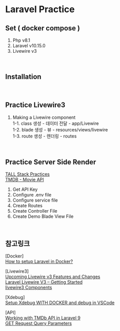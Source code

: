 # Laravel Practice

## Set ( docker compose )
1. Php v8.1
2. Laravel v10.15.0
3. Livewire v3

<br/>

## Installation

<br/>

## Practice Livewire3
1. Making a Livewire component<br/>
  1-1. class 생성 - 데이터 전달 - app/Livewire<br/>
  1-2. blade 생성 - 뷰 - resources/views/livewire<br/>
  1-3. route 생성 - 렌더링 - routes<br/>

<br/>

## Practice Server Side Render
[TALL Stack Practices](https://www.notion.so/benefitplus/TALL-Stack-Practices-76bf47c8e49043ea9363acb3d7032620)<br/>
[TMDB - Movie API](https://developer.themoviedb.org/docs)<br/>
1. Get API Key
2. Configure .env file
3. Configure service file
4. Create Routes
5. Create Controller File
6. Create Demo Blade View File

<br/>

## 참고링크
[Docker]<br/>
[How to setup Laravel in Docker?](https://www.golinuxcloud.com/setup-laravel-in-docker/#Installing_Docker_on_Windows)<br/>

[Livewire3]<br/>
[Upcoming Livewire v3 Features and Changes](https://laravel-news.com/livewire-v3-features)<br/>
[Laravel Livewire V3 – Getting Started](https://ajaxray.com/blog/laravel-livewire-v3-getting-started/)<br/>
[livewire3 Components](https://livewire.laravel.com/docs/components)<br/>

[Xdebug]<br/>
[Setup Xdebug WITH DOCKER and debug in VSCode](https://www.youtube.com/watch?v=it7JQKPfWTU)<br/>

[API]<br/>
[Working with TMDb API in Laravel 9](https://blog.devops.dev/working-with-tmdb-api-in-laravel-9-4b4c578b75e4)<br/>
[GET Request Query Parameters](https://laravel.com/docs/10.x/http-client#get-request-query-parameters)<br/>


